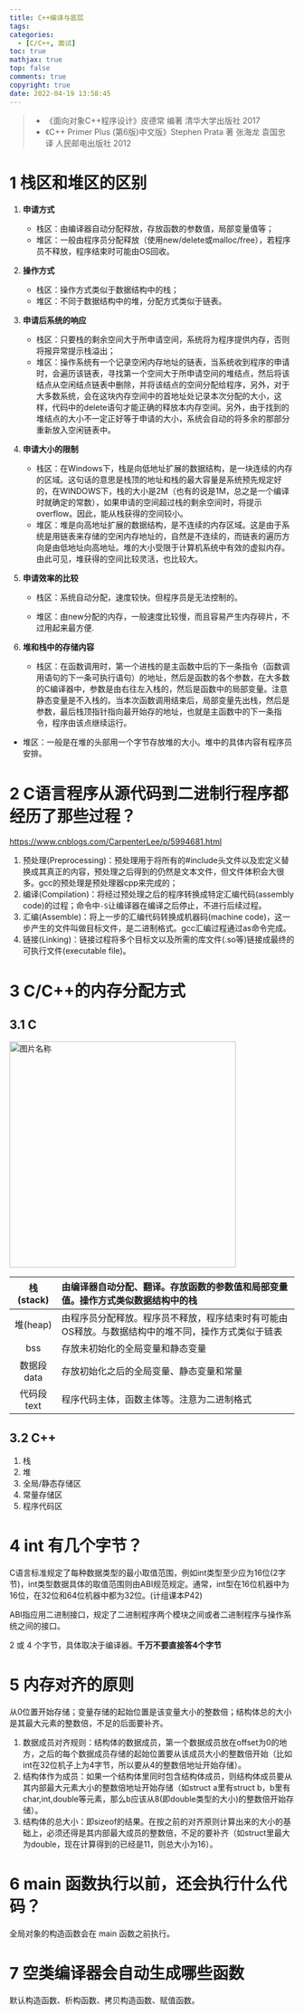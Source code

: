 ```yaml
---
title: C++编译与底层
tags:
categories:
  - [C/C++, 面试]  
toc: true
mathjax: true
top: false
comments: true
copyright: true
date: 2022-04-19 13:58:45
---
```


> * 《面向对象C++程序设计》皮德常 编著 清华大学出版社 2017
> * 《C++ Primer Plus (第6版)中文版》Stephen Prata 著 张海龙 袁国忠 译 人民邮电出版社 2012

# 1 栈区和堆区的区别

1. **申请方式**
   * 栈区：由编译器自动分配释放，存放函数的参数值，局部变量值等；
   * 堆区：一般由程序员分配释放（使用new/delete或malloc/free），若程序员不释放，程序结束时可能由OS回收。

2. **操作方式**
   * 栈区：操作方式类似于数据结构中的栈；
   * 堆区：不同于数据结构中的堆，分配方式类似于链表。

3. **申请后系统的响应** 

   * 栈区：只要栈的剩余空间大于所申请空间，系统将为程序提供内存，否则将报异常提示栈溢出；
   * 堆区：操作系统有一个记录空闲内存地址的链表，当系统收到程序的申请时，会遍历该链表，寻找第一个空间大于所申请空间的堆结点，然后将该结点从空闲结点链表中删除，并将该结点的空间分配给程序，另外，对于大多数系统，会在这块内存空间中的首地址处记录本次分配的大小，这样，代码中的delete语句才能正确的释放本内存空间。另外，由于找到的堆结点的大小不一定正好等于申请的大小，系统会自动的将多余的那部分重新放入空闲链表中。 

4. **申请大小的限制**

   * 栈区：在Windows下，栈是向低地址扩展的数据结构，是一块连续的内存的区域。这句话的意思是栈顶的地址和栈的最大容量是系统预先规定好的，在WINDOWS下，栈的大小是2M（也有的说是1M，总之是一个编译时就确定的常数），如果申请的空间超过栈的剩余空间时，将提示overflow。因此，能从栈获得的空间较小。
   * 堆区：堆是向高地址扩展的数据结构，是不连续的内存区域。这是由于系统是用链表来存储的空闲内存地址的，自然是不连续的，而链表的遍历方向是由低地址向高地址。堆的大小受限于计算机系统中有效的虚拟内存。由此可见，堆获得的空间比较灵活，也比较大。

5. **申请效率的比较**

   * 栈区：系统自动分配，速度较快。但程序员是无法控制的。

   * 堆区：由new分配的内存，一般速度比较慢，而且容易产生内存碎片，不过用起来最方便. 

6. **堆和栈中的存储内容**

   * 栈区：在函数调用时，第一个进栈的是主函数中后的下一条指令（函数调用语句的下一条可执行语句）的地址，然后是函数的各个参数，在大多数的C编译器中，参数是由右往左入栈的，然后是函数中的局部变量。注意静态变量是不入栈的。当本次函数调用结束后，局部变量先出栈，然后是参数，最后栈顶指针指向最开始存的地址，也就是主函数中的下一条指令，程序由该点继续运行。

* 堆区：一般是在堆的头部用一个字节存放堆的大小。堆中的具体内容有程序员安排。

# 2 C语言程序从源代码到二进制行程序都经历了那些过程？

https://www.cnblogs.com/CarpenterLee/p/5994681.html

1. 预处理(Preprocessing)：预处理用于将所有的#include头文件以及宏定义替换成其真正的内容，预处理之后得到的仍然是文本文件，但文件体积会大很多。gcc的预处理是预处理器cpp来完成的；
2. 编译(Compilation)：将经过预处理之后的程序转换成特定汇编代码(assembly code)的过程；命令中`-S`让编译器在编译之后停止，不进行后续过程。
3. 汇编(Assemble)：将上一步的汇编代码转换成机器码(machine code)，这一步产生的文件叫做目标文件，是二进制格式。gcc汇编过程通过as命令完成。
4. 链接(Linking)：链接过程将多个目标文以及所需的库文件(.so等)链接成最终的可执行文件(executable file)。

# 3 **C/C++的内存分配方式**

## 3.1 C

<img src="https://cdn.jsdelivr.net/gh/Dragonliu2018/FigureBed@master/img/24708340_1325647816h2y2.jpg" width = "400" height = "400" alt="图片名称" align=center id=190 />

| 栈(stack)  | 由编译器自动分配、翻译。存放函数的参数值和局部变量值。操作方式类似数据结构中的栈 |
| :--------: | :----------------------------------------------------------- |
|  堆(heap)  | 由程序员分配释放。程序员不释放，程序结束时有可能由OS释放。与数据结构中的堆不同，操作方式类似于链表 |
|    bss     | 存放未初始化的全局变量和静态变量                             |
| 数据段data | 存放初始化之后的全局变量、静态变量和常量                     |
| 代码段text | 程序代码主体，函数主体等。注意为二进制格式                   |

## 3.2 C++

1. 栈
2. 堆
3. 全局/静态存储区
4. 常量存储区
5. 程序代码区

# 4 **int 有几个字节？**

C语言标准规定了每种数据类型的最小取值范围，例如int类型至少应为16位(2字节)，int类型数据具体的取值范围则由ABI规范规定。通常，int型在16位机器中为16位，在32位和64位机器中都为32位。(计组课本P42)

ABI指应用二进制接口，规定了二进制程序两个模块之间或者二进制程序与操作系统之间的接口。

2 或 4 个字节，具体取决于编译器。**千万不要直接答4个字节**

# 5 内存对齐的原则

从0位置开始存储；变量存储的起始位置是该变量大小的整数倍；结构体总的大小是其最大元素的整数倍，不足的后面要补齐。

1. 数据成员对齐规则：结构体的数据成员，第一个数据成员放在offset为0的地方，之后的每个数据成员存储的起始位置要从该成员大小的整数倍开始（比如int在32位机子上为4字节，所以要从4的整数倍地址开始存储）。
2. 结构体作为成员：如果一个结构体里同时包含结构体成员，则结构体成员要从其内部最大元素大小的整数倍地址开始存储（如struct a里有struct b，b里有char,int,double等元素，那么b应该从8(即double类型的大小)的整数倍开始存储）。
3. 结构体的总大小：即sizeof的结果。在按之前的对齐原则计算出来的大小的基础上，必须还得是其内部最大成员的整数倍，不足的要补齐（如struct里最大为double，现在计算得到的已经是11，则总大小为16）。

# 6 **main 函数执行以前，还会执行什么代码？**

全局对象的构造函数会在 main 函数之前执行。

# 7 **空类编译器会自动生成哪些函数**

默认构造函数、析构函数、拷贝构造函数、赋值函数。
